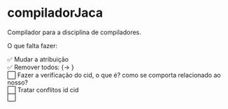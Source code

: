 # compiladorJaca

Compilador para a disciplina de compiladores.

O que falta fazer:

✅ Mudar a atribuição \
✅ Remover todos: {-> } \
⬜ Fazer a verificação do cid, o que é? como se comporta relacionado ao nosso? \
⬜ Tratar conflitos id cid\
⬜
